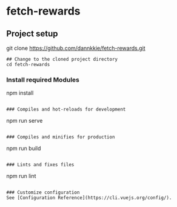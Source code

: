 # fetch-rewards

## Project setup
git clone https://github.com/dannkkie/fetch-rewards.git
```
## Change to the cloned project directory
cd fetch-rewards
```
### Install required Modules
npm install
```

### Compiles and hot-reloads for development
```
npm run serve
```

### Compiles and minifies for production
```
npm run build
```

### Lints and fixes files
```
npm run lint
```

### Customize configuration
See [Configuration Reference](https://cli.vuejs.org/config/).
